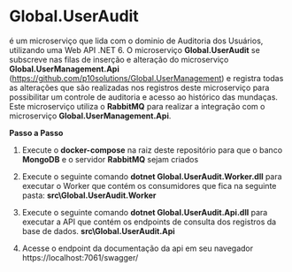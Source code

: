 # Global.UserAudit
é um microserviço que lida com o dominio de Auditoria dos Usuários, utilizando uma Web API .NET 6.
O microserviço <b>Global.UserAudit</b> se subscreve nas filas de inserção e alteração do microserviço <b>Global.UserManagement.Api</b> (https://github.com/p10solutions/Global.UserManagement) e registra todas as alterações que são realizadas nos registros 
deste microserviço para possibilitar um controle de auditoria e acesso ao histórico das mundaças.
Este microserviço utiliza o <b>RabbitMQ</b> para realizar a integração com o microserviço  <b>Global.UserManagement.Api</b>.

<b>Passo a Passo</b>

1. Execute o <b>docker-compose</b> na raiz deste repositório para que o banco <b>MongoDB</b> e o servidor <b>RabbitMQ</b> sejam criados

2. Execute o seguinte comando <b>dotnet Global.UserAudit.Worker.dll</b> para executar o Worker que contém os consumidores que fica na seguinte pasta:
<b>src\Global.UserAudit.Worker</b>

3. Execute o seguinte comando <b>dotnet Global.UserAudit.Api.dll</b> para executar a API que contém os endpoints de consulta dos registros da base de dados.
<b>src\Global.UserAudit.Api</b>

3. Acesse o endpoint da documentação da api em seu navegador https://localhost:7061/swagger/

